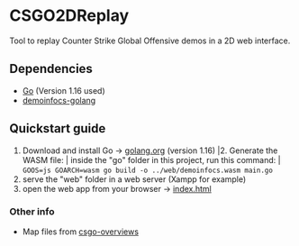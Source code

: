 # CSGO2DReplay
Tool to replay Counter Strike Global Offensive demos in a 2D web interface.

## Dependencies
- [Go](https://golang.org/dl/) (Version 1.16 used)
- [demoinfocs-golang](https://github.com/markus-wa/demoinfocs-golang)

## Quickstart guide
1. Download and install Go -> [golang.org](https://golang.org/dl/) (version 1.16)
|2. Generate the WASM file:
|	inside the "go" folder in this project, run this command: 
|	`GOOS=js GOARCH=wasm go build -o ../web/demoinfocs.wasm main.go`
3. serve the "web" folder in a web server (Xampp for example)
4. open the web app from your browser -> [index.html](localhost/CSGO2DReplay/web/index.html)

### Other info
- Map files from [csgo-overviews](https://github.com/zoidbergwill/csgo-overviews)
